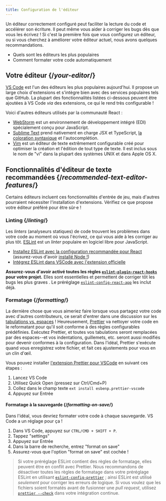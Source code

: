 ```yaml
---
title: Configuration de l'éditeur
---
```


<Intro>


Un éditeur correctement configuré peut faciliter la lecture du code et accélérer son écriture. Il peut même vous aider à corriger les bugs dès que vous les écrivez ! Si c'est la première fois que vous configurez un éditeur, ou si vous cherchez à améliorer votre éditeur actuel, nous avons quelques recommandations.
</Intro>

<YouWillLearn>

* Quels sont les éditeurs les plus populaires
* Comment formater votre code automatiquement

</YouWillLearn>

## Votre éditeur {/*your-editor*/}

[VS Code](https://code.visualstudio.com/) est l'un des éditeurs les plus populaires aujourd'hui. Il propose un large choix d'extensions et s'intègre bien avec des services populaires tels que GitHub. La plupart des fonctionnalités listées ci-dessous peuvent être ajoutées à VS Code _via_ des extensions, ce qui le rend très configurable !

Voici d'autres éditeurs utilisés par la communauté React :

* [WebStorm](https://www.jetbrains.com/webstorm/) est un environnement de développement intégré (EDI) spécialement conçu pour JavaScript.
* [Sublime Text](https://www.sublimetext.com/) prend nativement en charge JSX et TypeScript, [la coloration syntaxique](https://stackoverflow.com/a/70960574/458193) et l'autocomplétion.
* [Vim](https://www.vim.org/) est un éditeur de texte extrêmement configurable créé pour optimiser la création et l'édition de tout type de texte. Il est inclus sous le nom de "vi" dans la plupart des systèmes UNIX et dans Apple OS X.

## Fonctionnalités d'éditeur de texte recommandées {/*recommended-text-editor-features*/}

Certains éditeurs incluent ces fonctionnalités d'entrée de jeu, mais d'autres pourraient nécessiter l'installation d'extensions. Vérifiez ce que propose votre éditeur préféré pour être sûr·e !

### Linting {/*linting*/}

Les *linters* (analyseurs statiques) de code trouvent les problèmes dans votre code au moment où vous l'écrivez, ce qui vous aide à les corriger au plus tôt. [ESLint](https://eslint.org/) est un *linter* populaire en logiciel libre pour JavaScript.

* [Installez ESLint avec la configuration recommandée pour React](https://www.npmjs.com/package/eslint-config-react-app) (assurez-vous d'avoir [installé Node !](https://nodejs.org/fr/download/current/))
* [Intégrez ESLint dans VSCode avec l'extension officielle](https://marketplace.visualstudio.com/items?itemName=dbaeumer.vscode-eslint)

**Assurez-vous d'avoir activé toutes les règles [`eslint-plugin-react-hooks`](https://www.npmjs.com/package/eslint-plugin-react-hooks) pour votre projet.** Elles sont essentielles et permettent de corriger tôt les bugs les plus graves . Le préréglage [`eslint-config-react-app`](https://www.npmjs.com/package/eslint-config-react-app) les inclut déjà.

### Formatage {/*formatting*/}

La dernière chose que vous aimeriez faire lorsque vous partagez votre code avec d'autres contributeurs, ce serait d'entrer dans une discussion sur les [tabulations vs. espaces](https://www.google.com/search?q=tabs+vs+spaces) ! Heureusement, [Prettier](https://prettier.io/) va nettoyer votre code en le reformatant pour qu'il soit conforme à des règles configurables prédéfinies. Exécutez Prettier, et toutes vos tabulations seront remplacées par des espaces--et vos indentations, guillemets, etc. seront aussi modifiés pour devenir conformes à la configuration. Dans l'idéal, Prettier s'exécute quand vous enregistrez votre fichier, et fait ces ajustements pour vous en un clin d'œil.

Vous pouvez installer [l'extension Prettier pour VSCode](https://marketplace.visualstudio.com/items?itemName=esbenp.prettier-vscode) en suivant ces étapes :

1. Lancez VS Code
2. Utilisez Quick Open (pressez sur Ctrl/Cmd+P)
3. Collez dans le champ texte `ext install esbenp.prettier-vscode`
4. Appuyez sur Entrée

#### Formatage à la sauvegarde {/*formatting-on-save*/}

Dans l'idéal, vous devriez formater votre code à chaque sauvegarde. VS Code a un réglage pour ça !

1. Dans VS Code, appuyez sur `CTRL/CMD + SHIFT + P`.
2. Tappez "settings"
3. Appuyez sur Entrée
4. Dans la barre de recherche, entrez "format on save"
5. Assurez-vous que l'option "format on save" est cochée !

> Si votre préréglage ESLint contient des règles de formatage, elles peuvent être en conflit avec Prettier. Nous recommandons de désactiver toutes les règles de formatage dans votre préréglage ESLint en utilisant [`eslint-config-prettier`](https://github.com/prettier/eslint-config-prettier) ; ainsi ESLint est utilisé *seulement* pour corriger les erreurs de logique. Si vous voulez que les fichiers soient formatés avant de fusionner une _pull request_, utilisez [`prettier --check`](https://prettier.io/docs/en/cli.html#--check) dans votre intégration continue.